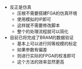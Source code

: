 * 反正是仿真
	* 压根不需要搭建FGA的仿真环境
	* 使用模拟的IP即可
	* 这样就不需要修改脚本
	* 整个的处理流程就可以简化
* 目前已将完成了BRAM的数据验证
	* 基本上可以进行同等规模的标定
	* 如果参数有偏差
	* 则进行实际的FPGA的校准即可
	* 这个方法的效率显然更高